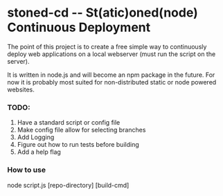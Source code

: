 stoned-cd -- St(atic)oned(node) Continuous Deployment
=====================

The point of this project is to create a free simple way to continuously deploy
web applications on a local webserver (must run the script on the server). 

It is written in node.js and will become an npm package in the future. For now 
it is probably most suited for non-distributed static or node powered websites.

### TODO:
1. Have a standard script or config file
2. Make config file allow for selecting branches
3. Add Logging
4. Figure out how to run tests before building
5. Add a help flag

### How to use

node script.js [repo-directory] [build-cmd]
